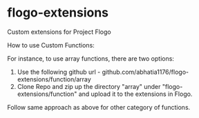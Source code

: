 # flogo-extensions
Custom extensions for Project Flogo

How to use Custom Functions: 

For instance, to use array functions, there are two options:

1. Use the following github url - github.com/abhatia1176/flogo-extensions/function/array
2. Clone Repo and zip up the directory "array" under "flogo-extensions/function" and upload it to the extensions in Flogo.

Follow same approach as above for other category of functions.
